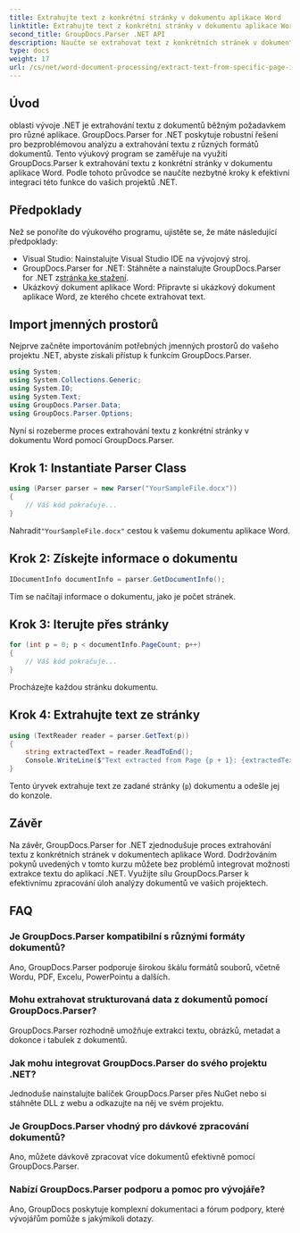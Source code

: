 ```yaml
---
title: Extrahujte text z konkrétní stránky v dokumentu aplikace Word
linktitle: Extrahujte text z konkrétní stránky v dokumentu aplikace Word
second_title: GroupDocs.Parser .NET API
description: Naučte se extrahovat text z konkrétních stránek v dokumentech Word pomocí GroupDocs.Parser for .NET. Integrujte do svého .NET možnosti extrakce textu.
type: docs
weight: 17
url: /cs/net/word-document-processing/extract-text-from-specific-page-in-word-document/
---
```

## Úvod
oblasti vývoje .NET je extrahování textu z dokumentů běžným požadavkem pro různé aplikace. GroupDocs.Parser for .NET poskytuje robustní řešení pro bezproblémovou analýzu a extrahování textu z různých formátů dokumentů. Tento výukový program se zaměřuje na využití GroupDocs.Parser k extrahování textu z konkrétní stránky v dokumentu aplikace Word. Podle tohoto průvodce se naučíte nezbytné kroky k efektivní integraci této funkce do vašich projektů .NET.
## Předpoklady
Než se ponoříte do výukového programu, ujistěte se, že máte následující předpoklady:
- Visual Studio: Nainstalujte Visual Studio IDE na vývojový stroj.
-  GroupDocs.Parser for .NET: Stáhněte a nainstalujte GroupDocs.Parser for .NET z[stránka ke stažení](https://releases.groupdocs.com/parser/net/).
- Ukázkový dokument aplikace Word: Připravte si ukázkový dokument aplikace Word, ze kterého chcete extrahovat text.

## Import jmenných prostorů
Nejprve začněte importováním potřebných jmenných prostorů do vašeho projektu .NET, abyste získali přístup k funkcím GroupDocs.Parser.
```csharp
using System;
using System.Collections.Generic;
using System.IO;
using System.Text;
using GroupDocs.Parser.Data;
using GroupDocs.Parser.Options;
```

Nyní si rozeberme proces extrahování textu z konkrétní stránky v dokumentu Word pomocí GroupDocs.Parser.
## Krok 1: Instantiate Parser Class
```csharp
using (Parser parser = new Parser("YourSampleFile.docx"))
{
    // Váš kód pokračuje...
}
```
 Nahradit`"YourSampleFile.docx"` cestou k vašemu dokumentu aplikace Word.
## Krok 2: Získejte informace o dokumentu
```csharp
IDocumentInfo documentInfo = parser.GetDocumentInfo();
```
Tím se načítají informace o dokumentu, jako je počet stránek.
## Krok 3: Iterujte přes stránky
```csharp
for (int p = 0; p < documentInfo.PageCount; p++)
{
    // Váš kód pokračuje...
}
```
Procházejte každou stránku dokumentu.
## Krok 4: Extrahujte text ze stránky
```csharp
using (TextReader reader = parser.GetText(p))
{
    string extractedText = reader.ReadToEnd();
    Console.WriteLine($"Text extracted from Page {p + 1}: {extractedText}");
}
```
Tento úryvek extrahuje text ze zadané stránky (`p`) dokumentu a odešle jej do konzole.

## Závěr
Na závěr, GroupDocs.Parser for .NET zjednodušuje proces extrahování textu z konkrétních stránek v dokumentech aplikace Word. Dodržováním pokynů uvedených v tomto kurzu můžete bez problémů integrovat možnosti extrakce textu do aplikací .NET. Využijte sílu GroupDocs.Parser k efektivnímu zpracování úloh analýzy dokumentů ve vašich projektech.

## FAQ
### Je GroupDocs.Parser kompatibilní s různými formáty dokumentů?
Ano, GroupDocs.Parser podporuje širokou škálu formátů souborů, včetně Wordu, PDF, Excelu, PowerPointu a dalších.
### Mohu extrahovat strukturovaná data z dokumentů pomocí GroupDocs.Parser?
GroupDocs.Parser rozhodně umožňuje extrakci textu, obrázků, metadat a dokonce i tabulek z dokumentů.
### Jak mohu integrovat GroupDocs.Parser do svého projektu .NET?
Jednoduše nainstalujte balíček GroupDocs.Parser přes NuGet nebo si stáhněte DLL z webu a odkazujte na něj ve svém projektu.
### Je GroupDocs.Parser vhodný pro dávkové zpracování dokumentů?
Ano, můžete dávkově zpracovat více dokumentů efektivně pomocí GroupDocs.Parser.
### Nabízí GroupDocs.Parser podporu a pomoc pro vývojáře?
Ano, GroupDocs poskytuje komplexní dokumentaci a fórum podpory, které vývojářům pomůže s jakýmikoli dotazy.
